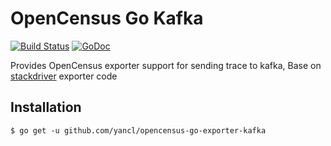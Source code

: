 # OpenCensus Go Kafka

[![Build Status](https://travis-ci.org/yancl/opencensus-go-exporter-kafka.svg?branch=master)](https://travis-ci.org/yancl/opencensus-go-exporter-kafka) [![GoDoc][godoc-image]][godoc-url]

Provides OpenCensus exporter support for sending trace to kafka, Base on [stackdriver](https://github.com/census-ecosystem/opencensus-go-exporter-stackdriver) exporter code

## Installation

```
$ go get -u github.com/yancl/opencensus-go-exporter-kafka
```

[godoc-image]: https://godoc.org/yancl/opencensus-go-exporter-kafka?status.svg
[godoc-url]: https://godoc.org/yancl/opencensus-go-exporter-kafka
